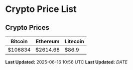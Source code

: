 # Crypto Price List

## Crypto Prices
| Bitcoin | Ethereum | Litecoin |
| ------- | -------- | -------- |
| $106834 | $2614.68 | $86.9 |
**Last Updated:** 2025-06-16 10:56 UTC
**Last Updated:** $DATE$
